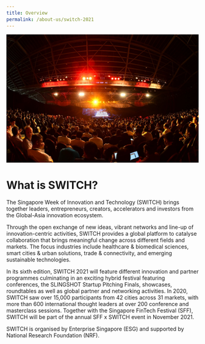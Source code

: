 ```yaml
---
title: Overview
permalink: /about-us/switch-2021
---
```

![](/images/SWITCH_Main.jpg)
# What is SWITCH?
The Singapore Week of Innovation and Technology (SWITCH) brings together leaders, entrepreneurs, creators, accelerators and investors from the Global-Asia innovation ecosystem.  

Through the open exchange of new ideas, vibrant networks and line-up of innovation-centric activities, SWITCH provides a global platform to catalyse collaboration that brings meaningful change across different fields and markets. The focus industries include healthcare & biomedical sciences, smart cities & urban solutions, trade & connectivity, and emerging sustainable technologies.  

In its sixth edition, SWITCH 2021 will feature different innovation and partner programmes culminating in an exciting hybrid festival featuring conferences, the SLINGSHOT Startup Pitching Finals, showcases, roundtables as well as global partner and networking activities. In 2020, SWITCH saw over 15,000 participants from 42 cities across 31 markets, with more than 600 international thought leaders at over 200 conference and masterclass sessions. Together with the Singapore FinTech Festival (SFF), SWITCH will be part of the annual SFF x SWITCH event in November 2021. 

SWITCH is organised by Enterprise Singapore (ESG) and supported by National Research Foundation (NRF).